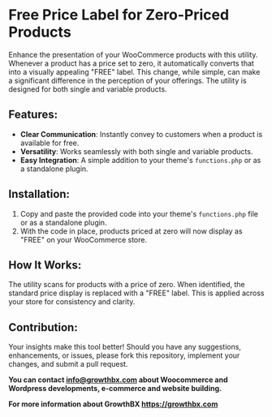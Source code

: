 <h1>Free Price Label for Zero-Priced Products</h1><p>Enhance the presentation of your WooCommerce products with this utility. Whenever a product has a price set to zero, it automatically converts that into a visually appealing "FREE" label. This change, while simple, can make a significant difference in the perception of your offerings. The utility is designed for both single and variable products.</p><h2>Features:</h2><ul><li><strong>Clear Communication</strong>: Instantly convey to customers when a product is available for free.</li><li><strong>Versatility</strong>: Works seamlessly with both single and variable products.</li><li><strong>Easy Integration</strong>: A simple addition to your theme's <code>functions.php</code> or as a standalone plugin.</li></ul><h2>Installation:</h2><ol><li>Copy and paste the provided code into your theme's <code>functions.php</code> file or as a standalone plugin.</li><li>With the code in place, products priced at zero will now display as "FREE" on your WooCommerce store.</li></ol><h2>How It Works:</h2><p>The utility scans for products with a price of zero. When identified, the standard price display is replaced with a "FREE" label. This is applied across your store for consistency and clarity.</p><h2>Contribution:</h2><p>Your insights make this tool better! Should you have any suggestions, enhancements, or issues, please fork this repository, implement your changes, and submit a pull request.</p>

<p><strong>You can contact <a href="mailto:info@growthbx.com">info@growthbx.com</a> about Woocommerce and Wordpress developments, e-commerce and website building.</strong></p>

<p><strong>For more information about GrowthBX <a href="https://growthbx.com" rel="nofollow">https://growthbx.com</a></strong></p>

